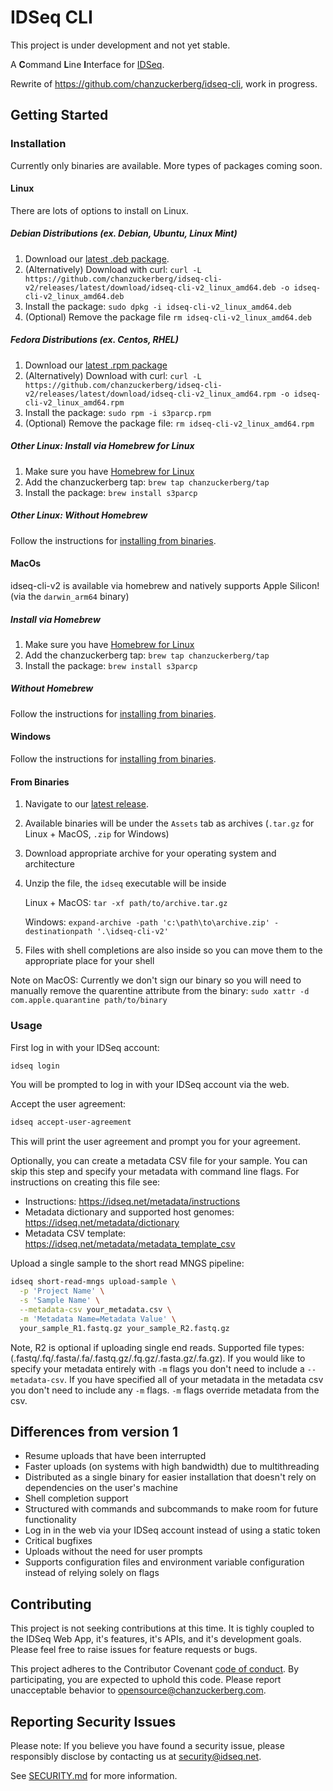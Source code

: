 # IDSeq CLI

This project is under development and not yet stable.

A **C**ommand **L**ine **I**nterface for [IDSeq](https://idseq.net/). 

Rewrite of https://github.com/chanzuckerberg/idseq-cli, work in progress.

## Getting Started

### Installation

Currently only binaries are available. More types of packages coming soon.

#### Linux

There are lots of options to install on Linux.

##### Debian Distributions (ex. Debian, Ubuntu, Linux Mint)

1. Download our [latest .deb package](https://github.com/chanzuckerberg/idseq-cli-v2/releases/latest/download/idseq-cli-v2_linux_amd64.deb).
1. (Alternatively) Download with curl: `curl -L https://github.com/chanzuckerberg/idseq-cli-v2/releases/latest/download/idseq-cli-v2_linux_amd64.deb -o idseq-cli-v2_linux_amd64.deb`
1. Install the package: `sudo dpkg -i idseq-cli-v2_linux_amd64.deb`
1. (Optional) Remove the package file `rm idseq-cli-v2_linux_amd64.deb`


##### Fedora Distributions (ex. Centos, RHEL)

1. Download our [latest .rpm package](https://github.com/chanzuckerberg/idseq-cli-v2/releases/latest/download/idseq-cli-v2_linux_amd64.rpm)
1. (Alternatively) Download with curl: `curl -L https://github.com/chanzuckerberg/idseq-cli-v2/releases/latest/download/idseq-cli-v2_linux_amd64.rpm -o idseq-cli-v2_linux_amd64.rpm`
1. Install the package: `sudo rpm -i s3parcp.rpm`
1. (Optional) Remove the package file: `rm idseq-cli-v2_linux_amd64.rpm`

##### Other Linux: Install via Homebrew for Linux

1. Make sure you have [Homebrew for Linux](https://docs.brew.sh/Homebrew-on-Linux)
1. Add the chanzuckerberg tap: `brew tap chanzuckerberg/tap`
1. Install the package: `brew install s3parcp`

##### Other Linux: Without Homebrew

Follow the instructions for [installing from binaries](#from-binaries).

#### MacOs

idseq-cli-v2 is available via homebrew and natively supports Apple Silicon! (via the `darwin_arm64` binary)

##### Install via Homebrew

1. Make sure you have [Homebrew for Linux](https://docs.brew.sh/Homebrew-on-Linux)
1. Add the chanzuckerberg tap: `brew tap chanzuckerberg/tap`
1. Install the package: `brew install s3parcp`

##### Without Homebrew

Follow the instructions for [installing from binaries](#from-binaries).

#### Windows

Follow the instructions for [installing from binaries](#from-binaries).

#### From Binaries

1. Navigate to our [latest release](https://github.com/chanzuckerberg/idseq-cli-v2/releases/latest).
1. Available binaries will be under the `Assets` tab as archives (`.tar.gz` for Linux + MacOS, `.zip` for Windows)
1. Download appropriate archive for your operating system and architecture
1. Unzip the file, the `idseq` executable will be inside

    Linux + MacOS: `tar -xf path/to/archive.tar.gz`

    Windows: `expand-archive -path 'c:\path\to\archive.zip' -destinationpath '.\idseq-cli-v2'`

1. Files with shell completions are also inside so you can move them to the appropriate place for your shell


Note on MacOS: Currently we don't sign our binary so you will need to manually remove the quarentine attribute from the binary: `sudo xattr -d com.apple.quarantine path/to/binary`


### Usage

First log in with your IDSeq account:

```bash
idseq login
```

You will be prompted to log in with your IDSeq account via the web.

Accept the user agreement:

```bash
idseq accept-user-agreement
```

This will print the user agreement and prompt you for your agreement.

Optionally, you can create a metadata CSV file for your sample. You can skip this step and specify your metadata with command line flags. For instructions on creating this file see:

- Instructions: https://idseq.net/metadata/instructions
- Metadata dictionary and supported host genomes: https://idseq.net/metadata/dictionary
- Metadata CSV template: https://idseq.net/metadata/metadata_template_csv

Upload a single sample to the short read MNGS pipeline:

```bash
idseq short-read-mngs upload-sample \
  -p 'Project Name' \
  -s 'Sample Name' \
  --metadata-csv your_metadata.csv \
  -m 'Metadata Name=Metadata Value' \
  your_sample_R1.fastq.gz your_sample_R2.fastq.gz
```

Note, R2 is optional if uploading single end reads. Supported file types: (.fastq/.fq/.fasta/.fa/.fastq.gz/.fq.gz/.fasta.gz/.fa.gz). If you would like to specify your metadata entirely with `-m` flags you don't need to include a `--metadata-csv`. If you have specified all of your metadata in the metadata csv you don't need to include any `-m` flags. `-m` flags override metadata from the csv.

## Differences from version 1

- Resume uploads that have been interrupted
- Faster uploads (on systems with high bandwidth) due to multithreading
- Distributed as a single binary for easier installation that doesn't rely on dependencies on the user's machine
- Shell completion support
- Structured with commands and subcommands to make room for future functionality
- Log in in the web via your IDSeq account instead of using a static token
- Critical bugfixes
- Uploads without the need for user prompts
- Supports configuration files and environment variable configuration instead of relying solely on flags

## Contributing

This project is not seeking contributions at this time. It is tighly coupled to the IDSeq Web App, it's features, it's APIs, and it's development goals. Please feel free to raise issues for feature requests or bugs.

This project adheres to the Contributor Covenant [code of conduct](https://www.contributor-covenant.org/). By participating, you are expected to uphold this code. Please report unacceptable behavior to opensource@chanzuckerberg.com.

## Reporting Security Issues

Please note: If you believe you have found a security issue, please responsibly disclose by contacting us at security@idseq.net.

See [SECURITY.md](SECURITY.md) for more information.
